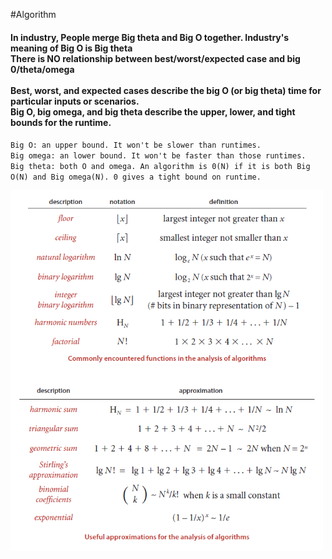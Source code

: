 #Algorithm

<h4>
In industry, People merge Big theta and Big O together. Industry's meaning of Big O is Big theta<br>
There is NO relationship between best/worst/expected case and big 0/theta/omega<br><br>
Best, worst, and expected cases describe the big O (or big theta) time for particular inputs or scenarios.<br>
Big O, big omega, and big theta describe the upper, lower, and tight bounds for the runtime.
</h4>


`Big O: an upper bound. It won't be slower than runtimes.`<br>
`Big omega: an lower bound. It won't be faster than those runtimes.`<br>
`Big theta: both O and omega. An algorithm is 0(N) if it is both Big O(N) and Big omega(N). 0 gives a tight bound on runtime.`<br>

<img src="./images/AnalysisAlgorithm.png" width="500px">
